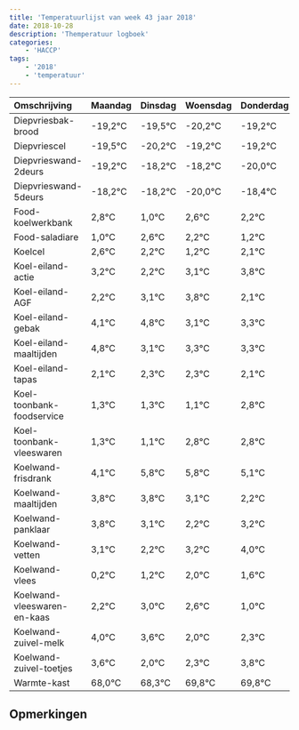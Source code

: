 ```yaml
---
title: 'Temperatuurlijst van week 43 jaar 2018'
date: 2018-10-28
description: 'Themperatuur logboek'
categories:
    - 'HACCP'
tags:
    - '2018'
    - 'temperatuur'
---
```

|Omschrijving|Maandag|Dinsdag|Woensdag|Donderdag|Vrijdag|Zaterdag|Zondag|
|:---|:---|:---|:---|:---|:---|:---|:---|
|Diepvriesbak-brood|-19,2°C|-19,5°C|-20,2°C|-19,2°C|-19,2°C|-21,0°C|-19,4°C|
|Diepvriescel|-19,5°C|-20,2°C|-19,2°C|-19,2°C|-21,0°C|-19,4°C|-19,8°C|
|Diepvrieswand-2deurs|-19,2°C|-18,2°C|-18,2°C|-20,0°C|-18,4°C|-18,8°C|-19,8°C|
|Diepvrieswand-5deurs|-18,2°C|-18,2°C|-20,0°C|-18,4°C|-18,8°C|-19,8°C|-18,9°C|
|Food-koelwerkbank|2,8°C|1,0°C|2,6°C|2,2°C|1,2°C|2,1°C|2,8°C|
|Food-saladiare|1,0°C|2,6°C|2,2°C|1,2°C|2,1°C|2,8°C|1,1°C|
|Koelcel|2,6°C|2,2°C|1,2°C|2,1°C|2,8°C|1,1°C|1,3°C|
|Koel-eiland-actie|3,2°C|2,2°C|3,1°C|3,8°C|2,1°C|2,3°C|2,3°C|
|Koel-eiland-AGF|2,2°C|3,1°C|3,8°C|2,1°C|2,3°C|2,3°C|2,1°C|
|Koel-eiland-gebak|4,1°C|4,8°C|3,1°C|3,3°C|3,3°C|3,1°C|4,8°C|
|Koel-eiland-maaltijden|4,8°C|3,1°C|3,3°C|3,3°C|3,1°C|4,8°C|4,8°C|
|Koel-eiland-tapas|2,1°C|2,3°C|2,3°C|2,1°C|3,8°C|3,8°C|3,1°C|
|Koel-toonbank-foodservice|1,3°C|1,3°C|1,1°C|2,8°C|2,8°C|2,1°C|1,2°C|
|Koel-toonbank-vleeswaren|1,3°C|1,1°C|2,8°C|2,8°C|2,1°C|1,2°C|2,2°C|
|Koelwand-frisdrank|4,1°C|5,8°C|5,8°C|5,1°C|4,2°C|5,2°C|6,0°C|
|Koelwand-maaltijden|3,8°C|3,8°C|3,1°C|2,2°C|3,2°C|4,0°C|3,6°C|
|Koelwand-panklaar|3,8°C|3,1°C|2,2°C|3,2°C|4,0°C|3,6°C|2,0°C|
|Koelwand-vetten|3,1°C|2,2°C|3,2°C|4,0°C|3,6°C|2,0°C|2,3°C|
|Koelwand-vlees|0,2°C|1,2°C|2,0°C|1,6°C|0,0°C|0,3°C|1,8°C|
|Koelwand-vleeswaren-en-kaas|2,2°C|3,0°C|2,6°C|1,0°C|1,3°C|2,8°C|2,8°C|
|Koelwand-zuivel-melk|4,0°C|3,6°C|2,0°C|2,3°C|3,8°C|3,8°C|3,6°C|
|Koelwand-zuivel-toetjes|3,6°C|2,0°C|2,3°C|3,8°C|3,8°C|3,6°C|2,8°C|
|Warmte-kast|68,0°C|68,3°C|69,8°C|69,8°C|69,6°C|68,8°C|68,3°C|

## Opmerkingen


